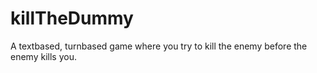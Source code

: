 # killTheDummy
A textbased, turnbased game where you try to kill the enemy before the enemy kills you.
